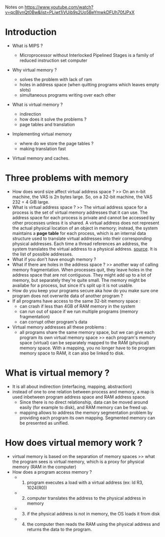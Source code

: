 Notes on https://www.youtube.com/watch?v=qcBIvnQt0Bw&list=PLiwt1iVUib9s2Uo5BeYmwkDFUh70fJPxX

# Introduction

- What is MIPS ?
  - Microprocessor without Interlocked Pipelined Stages is a family of reduced instruction set computer
- Why virtual memory ?

  - solves the problem with lack of ram
  - holes in address space (when quitting programs which leaves empty slots)
  - simultaneous programs writing over each other

- What is virtual memory ?

  - indirection
  - how does it solve the problems ?
  - page tables and translation

- Implementing virtual memory

  - where do we store the page tables ?
  - making translation fast

- Virtual memory and caches.

# Three problems with memory

- How does word size affect virtual address space ? >> On an n-bit machine, the VAS is 2n bytes large. So, on a 32-bit machine, the VAS 232 = 4 GiB large.
- What is virtual address space ? >> The virtual address space for a process is the set of virtual memory addresses that it can use. The address space for each process is private and cannot be accessed by other processes unless it is shared. A virtual address does not represent the actual physical location of an object in memory; instead, the system maintains a **page table** for each process, which is an internal data structure used to translate virtual addresses into their corresponding physical addresses. Each time a thread references an address, the system translates the virtual address to a physical address. [source](https://learn.microsoft.com/en-us/windows/win32/memory/virtual-address-space). It is the list of possible addresses.
- What if you don't have enough memory ?
- What if there are holes in the address space ? >> another way of calling memory fragmentation. When processes quit, they leave holes in the address space that are not contiguous. They might add up to a lot of memory, but separately they're quite small. The memory might be availabe for a process, but since it's split up it is not usable.
- How do you keep your programs secure aka how do you make sure one program does not overwrite data of another program ?
- If all programs have access to the same 32-bit memory space :
  - can crash if less than 4GB of RAM memory in the system
  - can run out of space if we run multiple programs (memory fragmentation)
  - can corrupt other program's data
- Virtual memory addresses all these problems :
  - all programs share the same memory space, but we can give each program its own virtual memory space >> each program's memory space (virtual) can be separately mapped to the RAM (physical) memory space. With a mapping, you no longer have to tie program memory space to RAM, it can also be linked to disk.

# What is virtual memory ?

- It is all about indirection (interfacing, mapping, abstraction)
- instead of one to one relation between process and memory, a map is used inbetween program address space and RAM address space.
  - Since there is no direct relationship, data can be moved around easily (for example to disk), and RAM memory can be freed up.
  - mapping allows to address the memory segmentation problem by providing each program its own mapping. Segmented memory can be presented as unified.

# How does virtual memory work ?

- virtual memory is based on the separation of memory spaces >> what the program sees is virtual memory, which is a proxy for physical memory (RAM in the computer)
- How does a program access memory ?
  - 1. program executes a load with a virtual address (ex: ld R3, 1024(R0))
  - 2. computer translates the address to the physical address in memory
  - 3. if the physical address is not in memory, the OS loads it from disk
  - 4. the computer then reads the RAM using the physical address and returns the data to the program.
